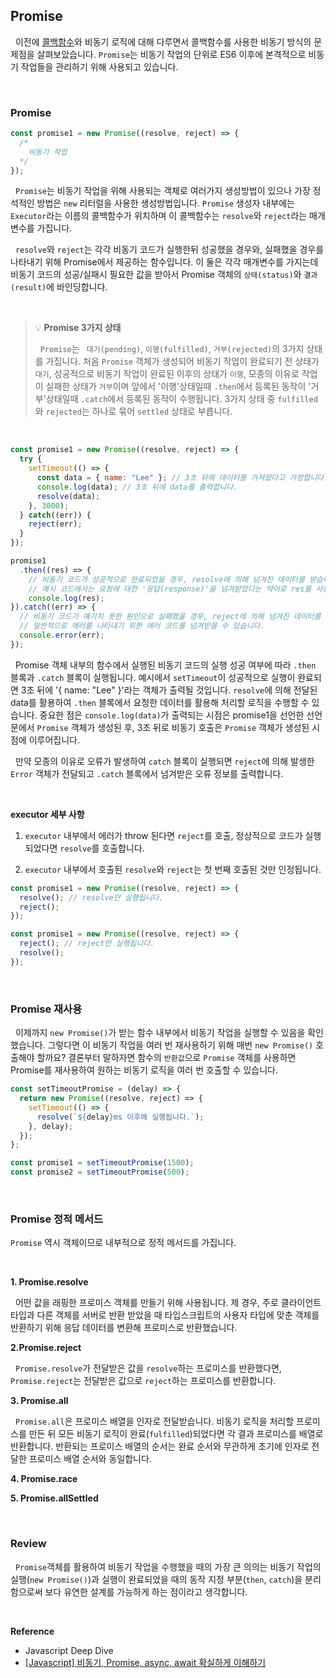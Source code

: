 ## Promise

&nbsp;&nbsp;이전에 [콜백함수](./콜백함수.md)와 비동기 로직에 대해 다루면서 콜백함수를 사용한 비동기 방식의 문제점을 살펴보았습니다. `Promise`는 비동기 작업의 단위로 ES6 이후에 본격적으로 비동기 작업들을 관리하기 위해 사용되고 있습니다.

<br>

### Promise

```javascript
const promise1 = new Promise((resolve, reject) => {
  /*
    비동기 작업
  */
});
```

&nbsp;&nbsp;`Promise`는 비동기 작업을 위해 사용되는 객체로 여러가지 생성방법이 있으나 가장 정석적인 방법은 `new` 리터럴을 사용한 생성방법입니다. `Promise` 생성자 내부에는 `Executor`라는 이름의 콜백함수가 위치하며 이 콜백함수는 `resolve`와 `reject`라는 매개변수를 가집니다.

&nbsp;&nbsp;`resolve`와 `reject`는 각각 비동기 코드가 실행한뒤 성공했을 경우와, 실패했을 경우를 나타내기 위해 Promise에서 제공하는 함수입니다. 이 둘은 각각 매개변수를 가지는데 비동기 코드의 성공/실패시 필요한 값을 받아서 Promise 객체의 `상태(status)`와 `결과(result)`에 바인딩합니다.

<br>

> 💡 **Promise 3가지 상태**
>
> &nbsp;&nbsp;`Promise`는 ` 대기(pending)`, `이행(fulfilled)`, `거부(rejected)`의 3가지 상태를 가집니다. 처음 `Promise` 객체가 생성되어 비동기 작업이 완료되기 전 상태가 `대기`, 성공적으로 비동기 작업이 완료된 이후의 상태가 `이행`, 모종의 이유로 작업이 실패한 상태가 `거부`이며 앞에서 '이행'상태일때 `.then`에서 등록된 동작이 '거부'상태일때 `.catch`에서 등록된 동작이 수행됩니다. 3가지 상태 중 `fulfilled`와 `rejected`는 하나로 묶어 `settled` 상태로 부릅니다.

<br>

```javascript
const promise1 = new Promise((resolve, reject) => {
  try {
    setTimeout(() => {
      const data = { name: "Lee" }; // 3초 뒤에 데이터를 가져왔다고 가정합니다.
      console.log(data); // 3초 뒤에 data를 출력합니다.
      resolve(data);
    }, 3000);
  } catch((err)) {
    reject(err);
  }
});

promise1
  .then((res) => {
    // 비동기 코드가 성공적으로 완료되었을 경우, resolve에 의해 넘겨진 데이터를 받습니다.
    // 예시 코드에서는 요청에 대한 '응답(response)'을 넘겨받았다는 약어로 res를 사용했습니다.
    console.log(res);
}).catch((err) => {
  // 비동기 코드가 예기치 못한 원인으로 실패했을 경우, reject에 의해 넘겨진 데이터를 받습니다.
  // 일반적으로 에러를 나타내기 위한 에러 코드를 넘겨받을 수 있습니다.
  console.error(err);
});
```

&nbsp;&nbsp;Promise 객체 내부의 함수에서 실행된 비동기 코드의 실행 성공 여부에 따라 `.then` 블록과 `.catch` 블록이 실행됩니다. 예시에서 `setTimeout`이 성공적으로 실행이 완료되면 3초 뒤에 '{ name: "Lee" }'라는 객체가 출력될 것입니다. `resolve`에 의해 전달된 data를 활용하여 `.then` 블록에서 요청한 데이터를 활용해 처리할 로직을 수행할 수 있습니다. 중요한 점은 `console.log(data)`가 출력되는 시점은 promise1을 선언한 선언문에서 `Promise` 객체가 생성된 후, 3초 뒤로 비동기 호출은 `Promise` 객체가 생성된 시점에 이루어집니다.

&nbsp;&nbsp;만약 모종의 이유로 오류가 발생하여 `catch` 블록이 실행되면 `reject`에 의해 발생한 `Error` 객체가 전달되고 `.catch` 블록에서 넘겨받은 오류 정보를 출력합니다.

<br>

**executor 세부 사항**

1. `executor` 내부에서 에러가 throw 된다면 `reject`를 호출, 정상적으로 코드가 실행되었다면 `resolve`를 호출합니다.

2. `executor` 내부에서 호출된 `resolve`와 `reject`는 첫 번째 호출된 것만 인정됩니다.

```javascript
const promise1 = new Promise((resolve, reject) => {
  resolve(); // resolve만 실행됩니다.
  reject();
});

const promise1 = new Promise((resolve, reject) => {
  reject(); // reject만 실행됩니다.
  resolve();
});
```

<br>

### Promise 재사용

&nbsp;&nbsp;이제까지 `new Promise()`가 받는 함수 내부에서 비동기 작업을 실행할 수 있음을 확인했습니다. 그렇다면 이 비동기 작업을 여러 번 재사용하기 위해 매번 `new Promise()` 호출해야 할까요? 결론부터 말하자면 함수의 `반환값`으로 `Promise` 객체를 사용하면 Promise를 재사용하여 원하는 비동기 로직을 여러 번 호출할 수 있습니다.

```javascript
const setTimeoutPromise = (delay) => {
  return new Promise((resolve, reject) => {
    setTimeout(() => {
      resolve(`${delay}ms 이후에 실행됩니다.`);
    }, delay);
  });
};

const promise1 = setTimeoutPromise(1500);
const promise2 = setTimeoutPromise(500);
```

<br>

### Promise 정적 메서드

`Promise` 역시 객체이므로 내부적으로 정적 메서드를 가집니다.

<br>

**1. Promise.resolve**

&nbsp;&nbsp;어떤 값을 래핑한 프로미스 객체를 만들기 위해 사용됩니다. 제 경우, 주로 클라이언트 타입과 다른 객체를 서버로 반환 받았을 때 타입스크립트의 사용자 타입에 맞춘 객체를 반환하기 위해 응답 데이터를 변환해 프로미스로 반환했습니다.

**2.Promise.reject**

&nbsp;&nbsp;`Promise.resolve`가 전달받은 값을 `resolve`하는 프로미스를 반환했다면, `Promise.reject`는 전달받은 값으로 `reject`하는 프로미스를 반환합니다.

**3. Promise.all**

&nbsp;&nbsp;`Promise.all`은 프로미스 배열을 인자로 전달받습니다. 비동기 로직을 처리할 프로미스를 만든 뒤 모든 비동기 로직이 완료(`fulfilled`)되었다면 각 결과 프로미스를 배열로 반환합니다. 반환되는 프로미스 배열의 순서는 완료 순서와 무관하게 초기에 인자로 전달한 프로미스 배열 순서와 동일합니다.

**4. Promise.race**

**5. Promise.allSettled**


<br>

### Review

&nbsp;&nbsp;`Promise`객체를 활용하여 비동기 작업을 수행했을 때의 가장 큰 의의는 비동기 작업의 실행(`new Promise()`)과 실행이 완료되었을 때의 동작 지정 부분(`then`, `catch`)을 분리함으로써 보다 유연한 설계를 가능하게 하는 점이라고 생각합니다.

<br>

**Reference**

- Javascript Deep Dive
- [[Javascript] 비동기, Promise, async, await 확실하게 이해하기](https://velog.io/@coin46/%EB%B9%84%EB%8F%99%EA%B8%B0%EB%A5%BC-%EC%B2%98%EB%A6%AC%ED%95%98%EB%8A%94-%EC%BD%9C%EB%B0%B1-Promise-asyncawait)
